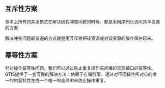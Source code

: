 ## 互斥性方案

基本上所有的并发模式在解决线程冲突问题的时候，都是采用序列化访问共享资源的方案

解决冲突问题最普遍的方式就是用互斥锁把该资源或对该资源的操作保护起来。



## 幂等性方案

针对操作幂等性问题，我们可以通过防止重复操作来间接的实现接口的幂等性。GTIS提供了一套可靠的解决方法：依赖于存储引擎，通过对不同操作所对应的唯一的内容特性生成一个唯一的全局ID来防止操作重复。

